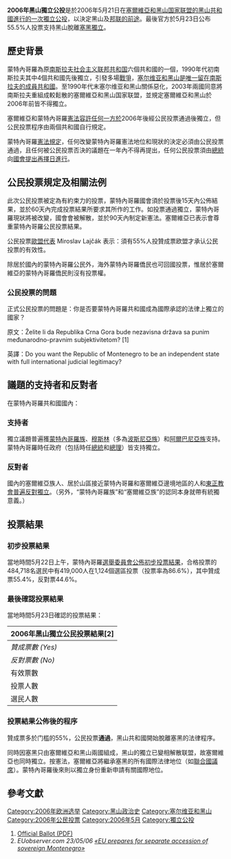 **2006年黑山獨立公投**是於2006年5月21日在[塞爾維亞和黑山国家联盟的](https://zh.wikipedia.org/wiki/塞爾維亞和黑山 "wikilink")[黑山共和國進行的一次](https://zh.wikipedia.org/wiki/黑山共和國 "wikilink")[獨立公投](../Page/獨立公投.md "wikilink")，以決定黑山及[邦联的前途](https://zh.wikipedia.org/wiki/邦联 "wikilink")。最後官方於5月23日公布55.5%人投票支持黑山脫離[塞黑獨立](https://zh.wikipedia.org/wiki/塞黑 "wikilink")。

## 歷史背景

蒙特內哥羅為原[南斯拉夫社会主义联邦共和国](../Page/南斯拉夫社会主义联邦共和国.md "wikilink")六個共和國的一個，1990年代初南斯拉夫其中4個共和國先後獨立，引發多場[戰爭](../Page/南斯拉夫內戰.md "wikilink")，[塞尔维亚和黑山是唯一留在南斯拉夫的成員共和國](https://zh.wikipedia.org/wiki/塞尔维亚和黑山 "wikilink")。至1990年代末塞尔维亚和黑山關係惡化，2003年兩國同意將南斯拉夫重組成較鬆散的塞爾維亞和黑山国家联盟，並規定塞爾維亞和黑山於2006年前皆不得獨立。

塞爾維亞和蒙特內哥羅[憲法容許任何一方於](https://zh.wikipedia.org/wiki/憲法 "wikilink")2006年後經公民投票通過後獨立，但公民投票程序由兩個共和國自行規定。

蒙特內哥羅[憲法規定](https://zh.wikipedia.org/wiki/憲法 "wikilink")，任何改變蒙特內哥羅憲法地位和現狀的決定必須由公民投票通過，且任何被公民投票否決的議題在一年內不得再提出，任何公民投票須由[總統](../Page/總統.md "wikilink")向[國會提出再擇日進行](https://zh.wikipedia.org/wiki/國會 "wikilink")。

## 公民投票規定及相關法例

此次公民投票被定為有約束力的投票，蒙特內哥羅國會須於投票後15天內公佈結果，並於60天內完成投票結果所要求其所作的工作。如投票通過獨立，蒙特內哥羅現狀將被改變，國會會被解散，並於90天內制定新憲法。塞爾維亞已表示會尊重蒙特內哥羅公民投票結果。

公民投票[歐盟代表](https://zh.wikipedia.org/wiki/歐盟 "wikilink") Miroslav Lajčák 表示：須有55%人投贊成票欧盟才承认公民投票的有效性。

除居於國內的蒙特內哥羅公民外，海外蒙特內哥羅僑民也可回國投票，惟居於塞爾維亞的蒙特內哥羅僑民則沒有投票權。

### 公民投票的問題

正式公民投票的問題是：你是否要蒙特內哥羅共和國成為國際承認的法律上獨立的國家？

原文：Želite li da Republika Crna Gora bude nezavisna država sa punim međunarodno-pravnim subjektivitetom? \[1\]

英譯：Do you want the Republic of Montenegro to be an independent state with full international judicial legitimacy?

## 議題的支持者和反對者

在蒙特內哥羅共和國國內：

### 支持者

獨立議題普遍獲[蒙特內哥羅族](https://zh.wikipedia.org/wiki/蒙特內哥羅族 "wikilink")、[穆斯林](../Page/穆斯林.md "wikilink")（多為[波斯尼亞族](https://zh.wikipedia.org/wiki/波斯尼亞族 "wikilink")）和[阿爾巴尼亞族](../Page/阿爾巴尼亞族.md "wikilink")支持。蒙特內哥羅時任政府（包括時任[總統](../Page/總統.md "wikilink")和[總理](https://zh.wikipedia.org/wiki/總理 "wikilink")）皆支持獨立。

### 反對者

國內的塞爾維亞族人、居於山區接近蒙特內哥羅和塞爾維亞邊境地區的人和[東正教會普遍反對獨立](https://zh.wikipedia.org/wiki/東正教 "wikilink")。（另外，“蒙特內哥羅族”和“塞爾維亞族”的認同本身就帶有統獨意義。）

## 投票結果

### 初步投票結果

當地時間5月22日上午，蒙特內哥羅[選舉委員會公佈初步投票結果](https://zh.wikipedia.org/wiki/選舉委員會 "wikilink")，合格投票的484,718名選民中有419,000人在1,124個選區投票（投票率為86.6%），其中贊成票55.4%，反對票44.6%。

### 最後確認投票結果

當地時間5月23日確認的投票結果：

<center>

| 2006年黑山獨立公民投票結果\[2\] |
| -------------------- |
| *贊成票數 (Yes)*         |
| *反對票數 (No)*          |
| 有效票數                 |
| 投票人數                 |
| 選民人數                 |

</center>

### 投票結果公佈後的程序

贊成票多於门槛的55%，公民投票**通過**，黑山共和國開始脫離塞黑的法律程序。

同時因塞黑只由塞爾維亞和黑山兩國組成，黑山的獨立已變相解散联盟，故塞爾維亞也同時獨立。按憲法，塞爾維亞將繼承塞黑的所有國際法律地位（如[聯合國議席](https://zh.wikipedia.org/wiki/聯合國 "wikilink")）。蒙特內哥羅後來則以獨立身份重新申請有關國際地位。

## 參考文獻

<div class="references-small">

<references />

</div>

[Category:2006年欧洲选举](https://zh.wikipedia.org/wiki/Category:2006年欧洲选举 "wikilink") [Category:黑山政治史](https://zh.wikipedia.org/wiki/Category:黑山政治史 "wikilink") [Category:塞尔维亚和黑山](https://zh.wikipedia.org/wiki/Category:塞尔维亚和黑山 "wikilink") [Category:2006年公民投票](https://zh.wikipedia.org/wiki/Category:2006年公民投票 "wikilink") [Category:2006年5月](https://zh.wikipedia.org/wiki/Category:2006年5月 "wikilink") [Category:獨立公投](https://zh.wikipedia.org/wiki/Category:獨立公投 "wikilink")

1.  [Official Ballot (PDF)](http://www.cdtmn.org/izbori/files/glasacki_listic_cir.pdf)
2.  *EUobserver.com 23/05/06 [«EU prepares for separate accession of sovereign Montenegro»](http://euobserver.com/9/21680)*